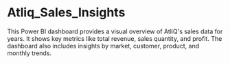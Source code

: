 # Atliq_Sales_Insights
This Power BI dashboard provides a visual overview of AtliQ's sales data for years. It shows key metrics like total revenue, sales quantity, and profit. The dashboard also includes insights by market, customer, product, and monthly trends.
